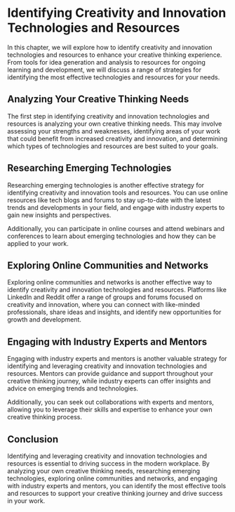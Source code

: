 Identifying Creativity and Innovation Technologies and Resources
================================================================================================================================

In this chapter, we will explore how to identify creativity and innovation technologies and resources to enhance your creative thinking experience. From tools for idea generation and analysis to resources for ongoing learning and development, we will discuss a range of strategies for identifying the most effective technologies and resources for your needs.

Analyzing Your Creative Thinking Needs
--------------------------------------

The first step in identifying creativity and innovation technologies and resources is analyzing your own creative thinking needs. This may involve assessing your strengths and weaknesses, identifying areas of your work that could benefit from increased creativity and innovation, and determining which types of technologies and resources are best suited to your goals.

Researching Emerging Technologies
---------------------------------

Researching emerging technologies is another effective strategy for identifying creativity and innovation tools and resources. You can use online resources like tech blogs and forums to stay up-to-date with the latest trends and developments in your field, and engage with industry experts to gain new insights and perspectives.

Additionally, you can participate in online courses and attend webinars and conferences to learn about emerging technologies and how they can be applied to your work.

Exploring Online Communities and Networks
-----------------------------------------

Exploring online communities and networks is another effective way to identify creativity and innovation technologies and resources. Platforms like LinkedIn and Reddit offer a range of groups and forums focused on creativity and innovation, where you can connect with like-minded professionals, share ideas and insights, and identify new opportunities for growth and development.

Engaging with Industry Experts and Mentors
------------------------------------------

Engaging with industry experts and mentors is another valuable strategy for identifying and leveraging creativity and innovation technologies and resources. Mentors can provide guidance and support throughout your creative thinking journey, while industry experts can offer insights and advice on emerging trends and technologies.

Additionally, you can seek out collaborations with experts and mentors, allowing you to leverage their skills and expertise to enhance your own creative thinking process.

Conclusion
----------

Identifying and leveraging creativity and innovation technologies and resources is essential to driving success in the modern workplace. By analyzing your own creative thinking needs, researching emerging technologies, exploring online communities and networks, and engaging with industry experts and mentors, you can identify the most effective tools and resources to support your creative thinking journey and drive success in your work.
